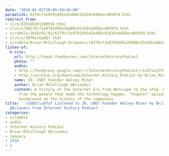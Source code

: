 ```yaml
---
date: "2018-01-01T20:05:56+10:00"
permalink: 6279cf1e9791095e2b408c91d39c6d65ec4859fd.html
redirect_from:
- sl/n/d20180101200556.html
- sl/n/s/h6279cf1e9791095e2b408c91d39c6d65ec4859fd.html
- scrobble/2018/01/01/6279cf1e9791095e2b408c91d39c6d65ec4859fd.html
- sl/n/s/ZNT6ivGyWQ7.html
- scrobble/Brian-McCullough-brianmcc//6279cf1e9791095e2b408c91d39c6d65ec4859fd.html
listen-of:
  h-cite:
    url: http://feeds.feedburner.com/InternetHistoryPodcast
    photo: ""
    audio:
    - http://feedproxy.google.com/~r/InternetHistoryPodcast/~5/D7uzyTPq0sg/Ch._5_Int._9_-_CNET_Founder_Halsey_Minor.mp3
    - http://archive.org/download/Internet_History_Podcast-by-Brian_McCullough/39_CNET_Founder_Halsey_Minor.mp3
    name: 39. CNET Founder Halsey Minor
    author: Brian McCullough @brianmcc
    content: A history of the Internet Era from Netscape to the iPad. Oral histories
      from the people that made the technology happen. "Chapter" episodes providing
      background on the history of the companies.
title: ' \ud83c\udfa7 Listened to 39. CNET Founder Halsey Minor by Brian McCullough
  @brianmcc From Internet History Podcast'
categories:
- scrobble
- audio
- Internet History Podcast
- Brian McCullough @brianmcc
- January
- 2018
- 1
---
```

